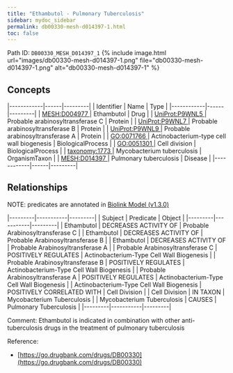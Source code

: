 ```yaml
---
title: "Ethambutol - Pulmonary Tuberculosis"
sidebar: mydoc_sidebar
permalink: db00330-mesh-d014397-1.html
toc: false 
---
```



Path ID: `DB00330_MESH_D014397_1`
{% include image.html url="images/db00330-mesh-d014397-1.png" file="db00330-mesh-d014397-1.png" alt="db00330-mesh-d014397-1" %}

## Concepts

|------------|------|---------|
| Identifier | Name | Type    |
|------------|------|---------|
| <a href="https://identifiers.org/MESH:D004977">MESH:D004977 </a> | Ethambutol | Drug |
| <a href="https://identifiers.org/UniProt:P9WNL5">UniProt:P9WNL5 </a> | Probable arabinosyltransferase C | Protein |
| <a href="https://identifiers.org/UniProt:P9WNL7">UniProt:P9WNL7 </a> | Probable arabinosyltransferase B | Protein |
| <a href="https://identifiers.org/UniProt:P9WNL9">UniProt:P9WNL9 </a> | Probable arabinosyltransferase A | Protein |
| <a href="https://identifiers.org/GO:0071766">GO:0071766 </a> | Actinobacterium-type cell wall biogenesis | BiologicalProcess |
| <a href="https://identifiers.org/GO:0051301">GO:0051301 </a> | Cell division | BiologicalProcess |
| <a href="https://identifiers.org/taxonomy:1773">taxonomy:1773 </a> | Mycobacterium tuberculosis | OrganismTaxon |
| <a href="https://identifiers.org/MESH:D014397">MESH:D014397 </a> | Pulmonary tuberculosis | Disease |
|------------|------|---------|

## Relationships


NOTE: predicates are annotated in <a href="https://github.com/biolink/biolink-model/releases/tag/v1.3.0">Biolink Model (v1.3.0)</a>

|---------|-----------|---------|
| Subject | Predicate | Object  |
|---------|-----------|---------|
| Ethambutol | DECREASES ACTIVITY OF | Probable Arabinosyltransferase C |
| Ethambutol | DECREASES ACTIVITY OF | Probable Arabinosyltransferase B |
| Ethambutol | DECREASES ACTIVITY OF | Probable Arabinosyltransferase A |
| Probable Arabinosyltransferase C | POSITIVELY REGULATES | Actinobacterium-Type Cell Wall Biogenesis |
| Probable Arabinosyltransferase B | POSITIVELY REGULATES | Actinobacterium-Type Cell Wall Biogenesis |
| Probable Arabinosyltransferase A | POSITIVELY REGULATES | Actinobacterium-Type Cell Wall Biogenesis |
| Actinobacterium-Type Cell Wall Biogenesis | POSITIVELY CORRELATED WITH | Cell Division |
| Cell Division | IN TAXON | Mycobacterium Tuberculosis |
| Mycobacterium Tuberculosis | CAUSES | Pulmonary Tuberculosis |
|---------|-----------|---------|

Comment: Ethambutol is indicated in combination with other anti-tuberculosis drugs in the treatment of pulmonary tuberculosis

Reference: 
  - [https://go.drugbank.com/drugs/DB00330](https://go.drugbank.com/drugs/DB00330)
